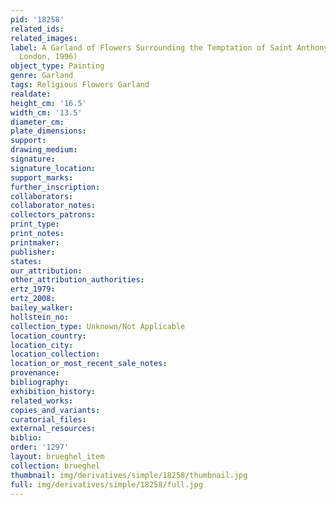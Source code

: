 ```yaml
---
pid: '18258'
related_ids: 
related_images: 
label: A Garland of Flowers Surrounding the Temptation of Saint Anthony Pendant (Sotheby&apos;s,
  London, 1996)
object_type: Painting
genre: Garland
tags: Religious Flowers Garland
realdate: 
height_cm: '16.5'
width_cm: '13.5'
diameter_cm: 
plate_dimensions: 
support: 
drawing_medium: 
signature: 
signature_location: 
support_marks: 
further_inscription: 
collaborators: 
collaborator_notes: 
collectors_patrons: 
print_type: 
print_notes: 
printmaker: 
publisher: 
states: 
our_attribution: 
other_attribution_authorities: 
ertz_1979: 
ertz_2008: 
bailey_walker: 
hollstein_no: 
collection_type: Unknown/Not Applicable
location_country: 
location_city: 
location_collection: 
location_or_most_recent_sale_notes: 
provenance: 
bibliography: 
exhibition_history: 
related_works: 
copies_and_variants: 
curatorial_files: 
external_resources: 
biblio: 
order: '1297'
layout: brueghel_item
collection: brueghel
thumbnail: img/derivatives/simple/18258/thumbnail.jpg
full: img/derivatives/simple/18258/full.jpg
---
```

